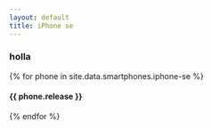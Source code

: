 ```yaml
---
layout: default
title: iPhone se
---
```


<div class="container">
  <h3>holla</h3>
  {% for phone in site.data.smartphones.iphone-se %}
  <h4>{{ phone.release }}</h4>
  {% endfor %}
</div>
